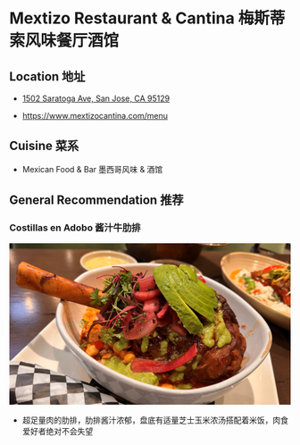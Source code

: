 # Mextizo Restaurant & Cantina  梅斯蒂索风味餐厅酒馆

## Location 地址

- [1502 Saratoga Ave, San Jose, CA 95129](https://g.page/mextizocantina?share)

- <https://www.mextizocantina.com/menu>

## Cuisine 菜系

- Mexican Food & Bar 墨西哥风味 & 酒馆

## General Recommendation 推荐

### Costillas en Adobo 酱汁牛肋排

![Costillas en Adobo](Pix2022Jul08th/Costillas_en_Adobo.jpeg)

- 超足量肉的肋排，肋排酱汁浓郁，盘底有适量芝士玉米浓汤搭配着米饭，肉食爱好者绝对不会失望
